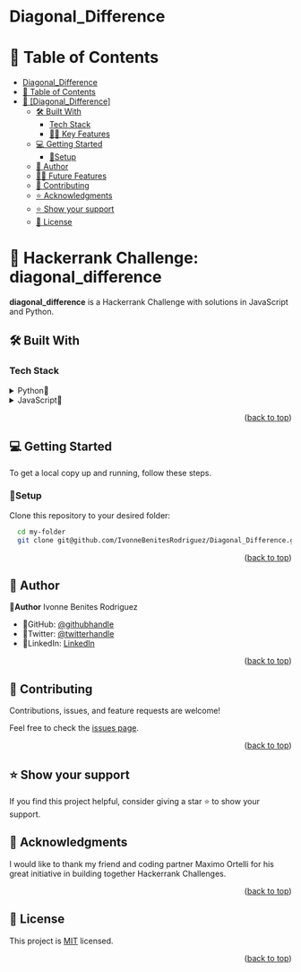 # Diagonal_Difference

# 📗 Table of Contents

- [Diagonal_Difference](#Diagonal_Difference)
- [📗 Table of Contents](#-table-of-contents)
- [📖 \[Diagonal_Difference\] ](#-Diagonal_Difference-)
  - [🛠 Built With ](#-built-with-)
    - [Tech Stack ](#tech-stack-)
    - [🌸🌷 Key Features ](#-key-features-)
  - [💻 Getting Started ](#-getting-started-)
    - [🌷Setup](#setup)
  - [🌷 Author ](#-author-)
  - [🔭🌷 Future Features ](#-future-features-)
  - [🤝 Contributing ](#-contributing-)
  - [⭐️ Acknowledgments](#-acknowledgments-)
  - [⭐️ Show your support ](#️-show-your-support-)
  - [📝 License ](#-license-)

<!-- PROJECT DESCRIPTION -->

# 📖 Hackerrank Challenge: diagonal_difference <a name="about-project"></a>
**diagonal_difference** is a Hackerrank Challenge with solutions in JavaScript and Python.<br/>

## 🛠 Built With <a name="built-with"></a>

### Tech Stack <a name="tech-stack"></a>

<details>
<summary>Python🌷</summary>
  <ul>
    <li><a href="https://www.python.org/">Python🌷</a></li>
  </ul>
</details>
<details>
<summary>JavaScript🌷</summary>
  <ul>
    <li><a href="https://developer.mozilla.org/es/docs/Web/JavaScript">JavaScript🌷</a></li>
  </ul>
</details>


<p align="right">(<a href="#readme-top">back to top</a>)</p>

## 💻 Getting Started <a name="getting-started"></a>

To get a local copy up and running, follow these steps.

### 🌷Setup

Clone this repository to your desired folder:


```sh
  cd my-folder
  git clone git@github.com/IvonneBenitesRodriguez/Diagonal_Difference.git
```

<p align="right">(<a href="#readme-top">back to top</a>)</p>

## 🌷 Author <a name="author"></a>

🌸**Author** Ivonne Benites Rodriguez <br/>

- 🌷GitHub: [@githubhandle](https://github.com/IvonneBenitesRodriguez)
- 🌷Twitter: [@twitterhandle](https://twitter.com/IvonneBenitesR)
- 🌷LinkedIn: [LinkedIn](https://www.linkedin.com/in/ivonnebenites/)

<p align="right">(<a href="#readme-top">back to top</a>)</p>

## 🤝 Contributing <a name="contributing"></a>

Contributions, issues, and feature requests are welcome!

Feel free to check the [issues page](../../issues/).

<p align="right">(<a href="#readme-top">back to top</a>)</p>

## ⭐️ Show your support <a name="support"></a>

<!-- ACKNOWLEDGEMENTS --> 

If you find this project helpful, consider giving a star ⭐️ to show your support.<br/>

## 🙏 Acknowledgments <a name="acknowledgements"></a>

I would like to thank my friend and coding partner Maximo Ortelli for his great initiative in building together Hackerrank Challenges.

<p align="right">(<a href="#readme-top">back to top</a>)</p>

<!-- LICENSE -->

## 📝 License <a name="license"></a>

This project is [MIT](./LICENSE) licensed.

<p align="right">(<a href="#readme-top">back to top</a>)</p>
